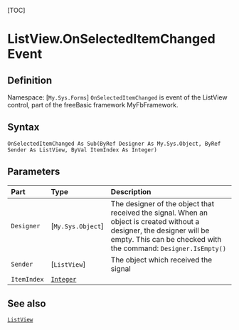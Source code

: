 [TOC]
# ListView.OnSelectedItemChanged Event

## Definition
Namespace: [`My.Sys.Forms`]
`OnSelectedItemChanged` is event of the ListView control, part of the freeBasic framework MyFbFramework.
## Syntax
```freeBasic
OnSelectedItemChanged As Sub(ByRef Designer As My.Sys.Object, ByRef Sender As ListView, ByVal ItemIndex As Integer)
```

## Parameters

|Part|Type|Description|
| :------------ | :------------ | :------------ |
|`Designer`|[`My.Sys.Object`]|The designer of the object that received the signal. When an object is created without a designer, the designer will be empty. This can be checked with the command: `Designer.IsEmpty()`|
|`Sender`|[`ListView`]|The object which received the signal|
|`ItemIndex`|[`Integer`]("https://www.freebasic.net/wiki/KeyPgInteger")||

## See also
[`ListView`](ListView.md)
